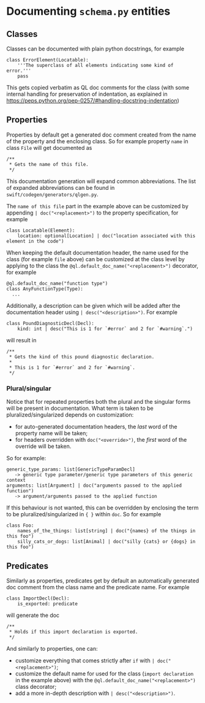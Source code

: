 # Documenting `schema.py` entities

## Classes

Classes can be documented with plain python docstrings, for example

```
class ErrorElement(Locatable):
    '''The superclass of all elements indicating some kind of error.'''
    pass
```

This gets copied verbatim as QL doc comments for the class (with some internal handling for preservation of indentation,
as explained in https://peps.python.org/pep-0257/#handling-docstring-indentation)

## Properties

Properties by default get a generated doc comment created from the name of the property and the enclosing class. So for
example property `name` in class `File` will get documented as

```
/**
 * Gets the name of this file.
 */
```

This documentation generation will expand common abbreviations. The list of expanded abbreviations can be found
in `swift/codegen/generators/qlgen.py`.

The `name of this file` part in the example above can be customized by appending `| doc("<replacement>")` to the
property specification, for example

```
class Locatable(Element):
    location: optional[Location] | doc("location associated with this element in the code")
```

When keeping the default documentation header, the name used for the class (for example `file` above) can be customized
at the class level by applying to the class the `@ql.default_doc_name("<replacement>")` decorator, for example

```
@ql.default_doc_name("function type")
class AnyFunctionType(Type):
  ...
```

Additionally, a description can be given which will be added after the documentation header
using `| desc("<description>")`. For example

```
class PoundDiagnosticDecl(Decl):
    kind: int | desc("This is 1 for `#error` and 2 for `#warning`.")
```

will result in

```
/**
 * Gets the kind of this pound diagnostic declaration.
 *
 * This is 1 for `#error` and 2 for `#warning`.
 */
```

### Plural/singular

Notice that for repeated properties both the plural and the singular forms will be present in documentation. What term
is taken to be pluralized/singularized depends on customization:

* for auto-generated documentation headers, the _last_ word of the property name will be taken;
* for headers overridden with `doc("<override>")`, the _first_ word of the override will be taken.

So for example:

```
generic_type_params: list[GenericTypeParamDecl]
   -> generic type parameter/generic type parameters of this generic context
arguments: list[Argument] | doc("arguments passed to the applied function")
   -> argument/arguments passed to the applied function
```

If this behaviour is not wanted, this can be overridden by enclosing the term to be pluralized/singularized in `{ }`
within `doc`. So for example

```
class Foo:
    names_of_the_things: list[string] | doc("{names} of the things in this foo")
    silly_cats_or_dogs: list[Animal] | doc("silly {cats} or {dogs} in this foo")
```

## Predicates

Similarly as properties, predicates get by default an automatically generated doc comment from the class name and the
predicate name. For example

```
class ImportDecl(Decl):
    is_exported: predicate
```

will generate the doc

```
/**
 * Holds if this import declaration is exported.
 */
```

And similarly to properties, one can:

* customize everything that comes strictly after `if` with `| doc("<replacement>")`;
* customize the default name for used for the class (`import declaration` in the example above) with
  the `@ql.default_doc_name("<replacement>")` class decorator;
* add a more in-depth description with `| desc("<description>")`.
